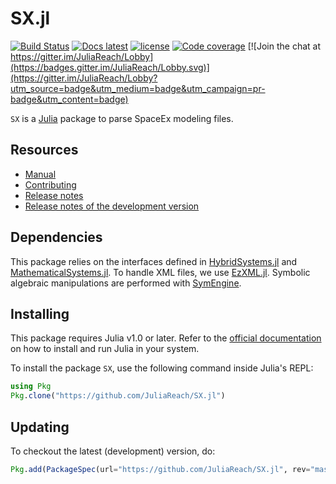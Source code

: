 # SX.jl

[![Build Status](https://travis-ci.org/JuliaReach/SX.jl.svg?branch=master)](https://travis-ci.org/JuliaReach/SX.jl)
[![Docs latest](https://img.shields.io/badge/docs-latest-blue.svg)](http://juliareach.github.io/SX.jl/latest/)
[![license](https://img.shields.io/github/license/mashape/apistatus.svg?maxAge=2592000)](https://github.com/JuliaReach/SX.jl/blob/master/LICENSE.md)
[![Code coverage](http://codecov.io/github/JuliaReach/SX.jl/coverage.svg?branch=master)](https://codecov.io/github/JuliaReach/SX.jl?branch=master)
[![Join the chat at https://gitter.im/JuliaReach/Lobby](https://badges.gitter.im/JuliaReach/Lobby.svg)](https://gitter.im/JuliaReach/Lobby?utm_source=badge&utm_medium=badge&utm_campaign=pr-badge&utm_content=badge)

`SX` is a [Julia](http://julialang.org) package to parse SpaceEx modeling files.

## Resources

- [Manual](http://juliareach.github.io/SX.jl/latest/)
- [Contributing](https://juliareach.github.io/SX.jl/latest/about.html#Contributing-1)
- [Release notes](https://github.com/JuliaReach/SX.jl/releases)
- [Release notes of the development version](https://github.com/JuliaReach/SX.jl/wiki/Release-log-tracker)

## Dependencies

This package relies on the interfaces defined in [HybridSystems.jl](https://github.com/blegat/HybridSystems.jl) and [MathematicalSystems.jl](https://github.com/JuliaReach/MathematicalSystems.jl). To handle XML files, we use [EzXML.jl](https://github.com/bicycle1885/EzXML.jl). Symbolic algebraic manipulations are performed with [SymEngine](https://github.com/symengine/SymEngine.jl). 

## Installing

This package requires Julia v1.0 or later. Refer to the
[official documentation](https://julialang.org/downloads) on how to install and
run Julia in your system.

To install the package `SX`, use the following command inside Julia's REPL:

```julia
using Pkg
Pkg.clone("https://github.com/JuliaReach/SX.jl")
```

## Updating

To checkout the latest (development) version, do:

```julia
Pkg.add(PackageSpec(url="https://github.com/JuliaReach/SX.jl", rev="master"))
```
